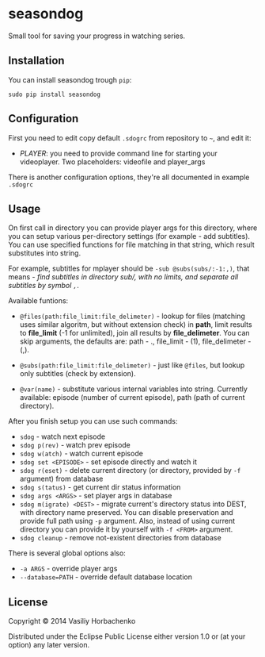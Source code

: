 # seasondog

Small tool for saving your progress in watching series.

## Installation

You can install seasondog trough `pip`:
    
    sudo pip install seasondog

## Configuration

First you need to edit copy default `.sdogrc` from repository to `~`, and edit it:

* *PLAYER*: you need to provide command line for starting your videoplayer. Two placeholders: videofile and player_args

There is another configuration options, they're all documented in example `.sdogrc`

## Usage

On first call in directory you can provide player args for this directory, where you can setup various per-directory settings (for example - add subtitles). You can use specified functions for file matching in that string, which result substitutes into string.

For example, subtitles for mplayer should be `-sub @subs(subs/:-1:,)`, that means - *find subtitles in directory sub/, with no limits, and separate all subtitles by symbol `,`*.

Available funtions:

* `@files(path:file_limit:file_delimeter)` - lookup for files (matching uses similar algoritm, but without extension check) in **path**, limit results to **file_limit** (-1 for unlimited), join all results by **file_delimeter**. You can skip arguments, the defaults are: path - ., file_limit - (1), file_delimeter - (,).

* `@subs(path:file_limit:file_delimeter)` - just like `@files`, but lookup only subtitles (check by extension).

* `@var(name)` - substitute various internal variables into string. Currently available: episode (number of current episode), path (path of current directory).

After you finish setup you can use such commands:

* `sdog` - watch next episode 
* `sdog p(rev)` - watch prev episode
* `sdog w(atch)` - watch current episode
* `sdog set <EPISODE>` - set episode directly and watch it
* `sdog r(eset)` - delete current directory (or directory, provided by `-f` argument) from database
* `sdog s(tatus)` - get current dir status information
* `sdog args <ARGS>` - set player args in database
* `sdog m(igrate) <DEST>` - migrate current's directory status into DEST, with directory name preserved. You can disable preservation and provide full path using `-p` argument. Also, instead of using current directory you can provide it by yourself with `-f <FROM>` argument.
* `sdog cleanup` - remove not-existent directories from database

There is several global options also:
* `-a ARGS` - override player args
* `--database=PATH` - override default database location

## License

Copyright © 2014 Vasiliy Horbachenko

Distributed under the Eclipse Public License either version 1.0 or (at
your option) any later version.
